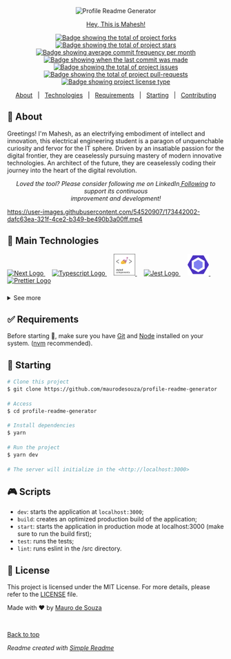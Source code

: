 <div align="center" id="top">
  <img src="https://profile-readme-generator.com/assets/app.png" width="900" alt="Profile Readme Generator" />

  <a href="https://profile-readme-generator.com">Hey, This is Mahesh!</a>
</div>


<p align="center">
  <a href="https://github.com/maurodesouza/profile-readme-generator/fork" target="_blank">
    <img src="https://img.shields.io/github/forks/maurodesouza/profile-readme-generator?" alt="Badge showing the total of project forks"/>
  </a>

  <a href="https://github.com/maurodesouza/profile-readme-generator/stargazers" target="_blank">
    <img src="https://img.shields.io/github/stars/maurodesouza/profile-readme-generator?" alt="Badge showing the total of project stars"/>
  </a>

  <a href="https://github.com/maurodesouza/profile-readme-generator/commits/main" target="_blank">
    <img src="https://img.shields.io/github/commit-activity/m/maurodesouza/profile-readme-generator?" alt="Badge showing average commit frequency per month"/>
  </a>

  <a href="https://github.com/maurodesouza/profile-readme-generator/commits/main" target="_blank">
    <img src="https://img.shields.io/github/last-commit/maurodesouza/profile-readme-generator?" alt="Badge showing when the last commit was made"/>
  </a>

  <a href="https://github.com/maurodesouza/profile-readme-generator/issues" target="_blank">
    <img src="https://img.shields.io/github/issues/maurodesouza/profile-readme-generator?" alt="Badge showing the total of project issues"/>
  </a>

  <a href="https://github.com/maurodesouza/profile-readme-generator/pulls" target="_blank">
    <img src="https://img.shields.io/github/issues-pr/maurodesouza/profile-readme-generator?" alt="Badge showing the total of project pull-requests"/>
  </a>

  <a href="https://github.com/maurodesouza/profile-readme-generator/blob/master/LICENSE.md" target="_blank">
    <img alt="Badge showing project license type" src="https://img.shields.io/github/license/maurodesouza/profile-readme-generator?color=f85149">
  </a>
</p>


<p align="center">
  <a href="#dart-about">About</a> &#xa0; | &#xa0;
  <a href="#rocket-main-technologies">Technologies</a> &#xa0; | &#xa0;
  <a href="#white_check_mark-requirements">Requirements</a> &#xa0; | &#xa0;
  <a href="#checkered_flag-starting">Starting</a> &#xa0; | &#xa0;
  <a href="https://github.com/maurodesouza/profile-readme-generator/blob/main/.github/CONTRIBUTING.md">Contributing</a>
</p>

## :dart: About ##

Greetings! I'm Mahesh, as an electrifying embodiment of intellect and innovation, this electrical engineering student is a paragon of unquenchable curiosity and fervor for the IT sphere. 
Driven by an insatiable passion for the digital frontier, they are ceaselessly pursuing mastery of modern innovative technologies. 
An architect of the future, they are ceaselessly coding their journey into the heart of the digital revolution.                           


<p align="center">
<i>Loved the tool? Please consider following me on LinkedIn<a href="https://www.linkedin.com/in/imaheshno1/"> Following</a> to support its continuous<br/> improvement and development!</i>
</p>

https://user-images.githubusercontent.com/54520907/173442002-dafc63ea-321f-4ce2-b349-be490b3a00ff.mp4

## :rocket: Main Technologies ##

<a href="https://nextjs.org">
  <img width="50" title="NextJs" alt="Next Logo" src="https://raw.githubusercontent.com/maurodesouza/maurodesouza/master/assets/next-logo.svg">
</a> &#xa0; &#xa0;

<a href="https://www.typescriptlang.org">
  <img width="50" title="Typescript" alt="Typescript Logo" src="https://raw.githubusercontent.com/maurodesouza/maurodesouza/master/assets/typescript-logo.svg">
</a> &#xa0; &#xa0;

<a href="https://styled-components.com">
  <img width="50" title="Styled Components" alt="Styled Components Logo" src="https://raw.githubusercontent.com/github/explore/80688e429a7d4ef2fca1e82350fe8e3517d3494d/topics/styled-components/styled-components.png">
</a> &#xa0; &#xa0;

<a href="https://jestjs.io">
  <img width="50" title="Jest" alt="Jest Logo" src="https://raw.githubusercontent.com/maurodesouza/maurodesouza/master/assets/jest-logo.svg">
</a> &#xa0; &#xa0;

<a href="https://eslint.org">
  <img  width="50" title="Eslint" alt="Eslint Logo" src="https://raw.githubusercontent.com/github/explore/80688e429a7d4ef2fca1e82350fe8e3517d3494d/topics/eslint/eslint.png">
</a> &#xa0; &#xa0;

<a href="https://prettier.io">
  <img width="50" title="Prettier" alt="Prettier Logo" src="https://prettier.io/icon.png">
</a>

###

<details>
  <summary>See more</summary>

  ###

  * [Styled Icons (Feather Icons)](https://styled-icons.js.org)
  * [Styled Media Query](https://github.com/morajabi/styled-media-query)
  * [Framer Motion](https://framer.com/motion/)
  * [HTML Prettify](https://github.com/Dmc0125/html-prettify)
  * [React Share](https://github.com/nygardk/react-share)
  * [Prismjs](https://prismjs.com)
  * [UUID](https://www.npmjs.com/package/uuid)

</details>

## :white_check_mark: Requirements ##

Before starting :checkered_flag:, make sure you have [Git](https://git-scm.com) and [Node](https://nodejs.org/en/) installed on your system. ([nvm](https://github.com/nvm-sh/nvm#node-version-manager---) recommended).

## :checkered_flag: Starting ##

```bash
# Clone this project
$ git clone https://github.com/maurodesouza/profile-readme-generator

# Access
$ cd profile-readme-generator

# Install dependencies
$ yarn

# Run the project
$ yarn dev

# The server will initialize in the <http://localhost:3000>
```

## :video_game: Scripts

- `dev`: starts the application at `localhost:3000`;
- `build`: creates an optimized production build of the application;
- `start`: starts the application in production mode at localhost:3000 (make sure to run the build first);
- `test`: runs the tests;
- `lint`: runs eslint in the /src directory.

## :memo: License ##

This project is licensed under the MIT License. For more details, please refer to the [LICENSE](LICENSE.md) file.


Made with :heart: by <a href="https://github.com/maurodesouza" target="_blank">Mauro de Souza</a>

&#xa0;

<a href="#top">Back to top</a>

*Readme created with [Simple Readme](https://marketplace.visualstudio.com/items?itemName=maurodesouza.vscode-simple-readme)*
